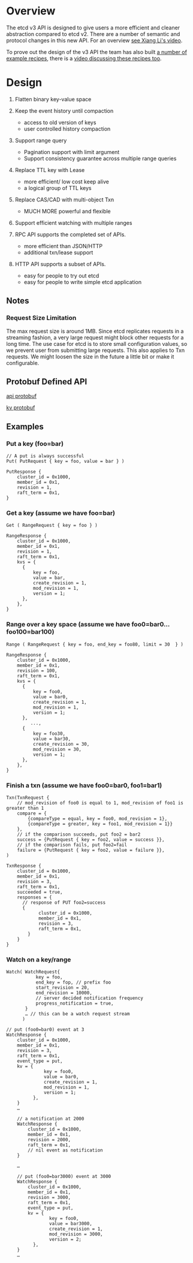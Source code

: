 # Overview

The etcd v3 API is designed to give users a more efficient and cleaner abstraction compared to etcd v2. There are a number of semantic and protocol changes in this new API. For an overview [see Xiang Li's video](https://youtu.be/J5AioGtEPeQ?t=211).

To prove out the design of the v3 API the team has also built [a number of example recipes](https://github.com/thistonyuncle/etcd/tree/master/contrib/recipes), there is a [video discussing these recipes too](https://www.youtube.com/watch?v=fj-2RY-3yVU&feature=youtu.be&t=590).

# Design

1. Flatten binary key-value space

2. Keep the event history until compaction
    - access to old version of keys
    - user controlled history compaction

3. Support range query
    - Pagination support with limit argument
    - Support consistency guarantee across multiple range queries

4. Replace TTL key with Lease
    - more efficient/ low cost keep alive
    - a logical group of TTL keys

5. Replace CAS/CAD with multi-object Txn
    - MUCH MORE powerful and flexible

6. Support efficient watching with multiple ranges

7. RPC API supports the completed set of APIs.
    - more efficient than JSON/HTTP
    - additional txn/lease support

8. HTTP API supports a subset of APIs.
    - easy for people to try out etcd
    - easy for people to write simple etcd application


## Notes

### Request Size Limitation

The max request size is around 1MB. Since etcd replicates requests in a streaming fashion, a very large
request might block other requests for a long time. The use case for etcd is to store small configuration
values, so we prevent user from submitting large requests. This also applies to Txn requests. We might loosen
the size in the future a little bit or make it configurable.

## Protobuf Defined API

[api protobuf][api-protobuf]

[kv protobuf][kv-protobuf]

## Examples

### Put a key (foo=bar)
```
// A put is always successful
Put( PutRequest { key = foo, value = bar } )

PutResponse {
    cluster_id = 0x1000,
    member_id = 0x1,
    revision = 1,
    raft_term = 0x1,
}
```

### Get a key (assume we have foo=bar)
```
Get ( RangeRequest { key = foo } )

RangeResponse {
    cluster_id = 0x1000,
    member_id = 0x1,
    revision = 1,
    raft_term = 0x1,
    kvs = {
      {
          key = foo,
          value = bar,
          create_revision = 1,
          mod_revision = 1,
          version = 1;
      },
    },
}
```

### Range over a key space (assume we have foo0=bar0… foo100=bar100)
```
Range ( RangeRequest { key = foo, end_key = foo80, limit = 30  } )

RangeResponse {
    cluster_id = 0x1000,
    member_id = 0x1,
    revision = 100,
    raft_term = 0x1,
    kvs = {
      {
          key = foo0,
          value = bar0,
          create_revision = 1,
          mod_revision = 1,
          version = 1;
      },
         ...,
      {
          key = foo30,
          value = bar30,
          create_revision = 30,
          mod_revision = 30,
          version = 1;
      },
    },
}
```

### Finish a txn (assume we have foo0=bar0, foo1=bar1)
```
Txn(TxnRequest {
    // mod_revision of foo0 is equal to 1, mod_revision of foo1 is greater than 1
    compare = {
        {compareType = equal, key = foo0, mod_revision = 1},
        {compareType = greater, key = foo1, mod_revision = 1}}
    },
    // if the comparison succeeds, put foo2 = bar2
    success = {PutRequest { key = foo2, value = success }},
    // if the comparison fails, put foo2=fail
    failure = {PutRequest { key = foo2, value = failure }},
)

TxnResponse {
    cluster_id = 0x1000,
    member_id = 0x1,
    revision = 3,
    raft_term = 0x1,
    succeeded = true,
    responses = {
      // response of PUT foo2=success
      {
            cluster_id = 0x1000,
            member_id = 0x1,
            revision = 3,
            raft_term = 0x1,
        }
    }
}
```

### Watch on a key/range

```
Watch( WatchRequest{
           key = foo,
           end_key = fop, // prefix foo
           start_revision = 20,
           end_revision = 10000,
           // server decided notification frequency
           progress_notification = true,
       }
       … // this can be a watch request stream
      )

// put (foo0=bar0) event at 3
WatchResponse {
    cluster_id = 0x1000,
    member_id = 0x1,
    revision = 3,
    raft_term = 0x1,
    event_type = put,
    kv = {
              key = foo0,
              value = bar0,
              create_revision = 1,
              mod_revision = 1,
              version = 1;
          },
    }
    …

    // a notification at 2000
    WatchResponse {
        cluster_id = 0x1000,
        member_id = 0x1,
        revision = 2000,
        raft_term = 0x1,
        // nil event as notification
    }

    …

    // put (foo0=bar3000) event at 3000
    WatchResponse {
        cluster_id = 0x1000,
        member_id = 0x1,
        revision = 3000,
        raft_term = 0x1,
        event_type = put,
        kv = {
                key = foo0,
                value = bar3000,
                create_revision = 1,
                mod_revision = 3000,
                version = 2;
          },
    }
    …

```

[api-protobuf]: https://github.com/thistonyuncle/etcd/blob/release-2.3/etcdserver/etcdserverpb/rpc.proto
[kv-protobuf]: https://github.com/thistonyuncle/etcd/blob/release-2.3/storage/storagepb/kv.proto
